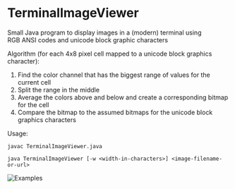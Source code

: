 # TerminalImageViewer

Small Java program to display images in a (modern) terminal using RGB ANSI codes and unicode block graphic characters

Algorithm (for each 4x8 pixel cell mapped to a unicode block graphics character):

1. Find the color channel that has the biggest range of values for the current cell
2. Split the range in the middle 
3. Average the colors above and below and create a corresponding bitmap for the cell
3. Compare the bitmap to the assumed bitmaps for the unicode block graphics characters


Usage:

```
javac TerminalImageViewer.java

java TerminalImageViewer [-w <width-in-characters>] <image-filename-or-url>

```

![Examples](http://i.imgur.com/8UyGjg8.png)
